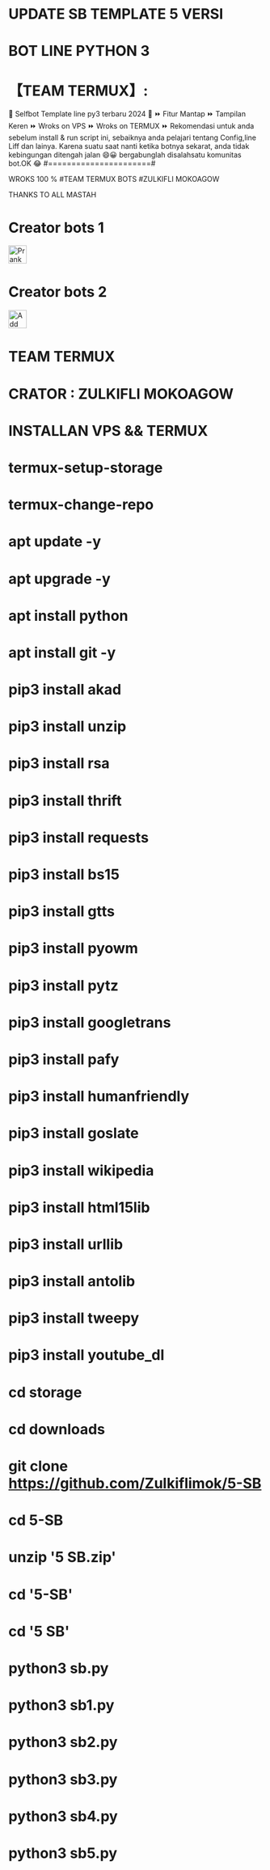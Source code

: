 # UPDATE SB TEMPLATE 5 VERSI 

# BOT LINE PYTHON 3

# 【TEAM TERMUX】:

🔘 Selfbot Template line py3 terbaru 2024 🔘 ⏩ Fitur Mantap ⏩ Tampilan Keren ⏩ Wroks on VPS ⏩ Wroks on TERMUX ⏩ Rekomendasi untuk anda sebelum install & run script ini, sebaiknya anda pelajari tentang Config,line Liff dan lainya.
Karena suatu saat nanti ketika botnya sekarat, anda tidak kebingungan ditengah jalan 😄😀 bergabunglah disalahsatu komunitas bot.OK 😂 #======================#

WROKS 100 %
#TEAM TERMUX BOTS #ZULKIFLI MOKOAGOW

THANKS TO ALL MASTAH

# Creator bots 1
<a href="https://line.me/R/ti/p/~zul.1.02"><img height="36" border="0" alt="PrankBots" src="https://scdn.line-apps.com/n/line_add_friends/btn/en.png"></a>
# Creator bots 2
<a href="https://line.me/R/ti/p/~@936qdoju"><img height="36" border="0" alt="Add Friend" src="https://scdn.line-apps.com/n/line_add_friends/btn/en.png"></a>

# TEAM TERMUX

# CRATOR : ZULKIFLI MOKOAGOW

# INSTALLAN VPS && TERMUX

# termux-setup-storage

# termux-change-repo

# apt update -y

# apt upgrade -y

# apt install python

# apt install git -y

# pip3 install akad

# pip3 install unzip

# pip3 install rsa

# pip3 install thrift

# pip3 install requests

# pip3 install bs15

# pip3 install gtts

# pip3 install pyowm

# pip3 install pytz

# pip3 install googletrans

# pip3 install pafy

# pip3 install humanfriendly

# pip3 install goslate

# pip3 install wikipedia

# pip3 install html15lib

# pip3 install urllib

# pip3 install antolib

# pip3 install tweepy

# pip3 install youtube_dl

# cd storage

# cd downloads

# git clone https://github.com/Zulkiflimok/5-SB

# cd 5-SB

# unzip '5 SB.zip'

# cd '5-SB'

# cd '5 SB'

# python3 sb.py
# python3 sb1.py
# python3 sb2.py
# python3 sb3.py
# python3 sb4.py
# python3 sb5.py

